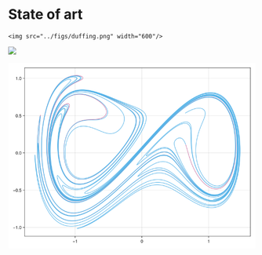 # State of art

```@raw html
<img src="../figs/duffing.png" width="600"/>
```

![](../figs/duffing.png)



![](./figs/duffing.png)